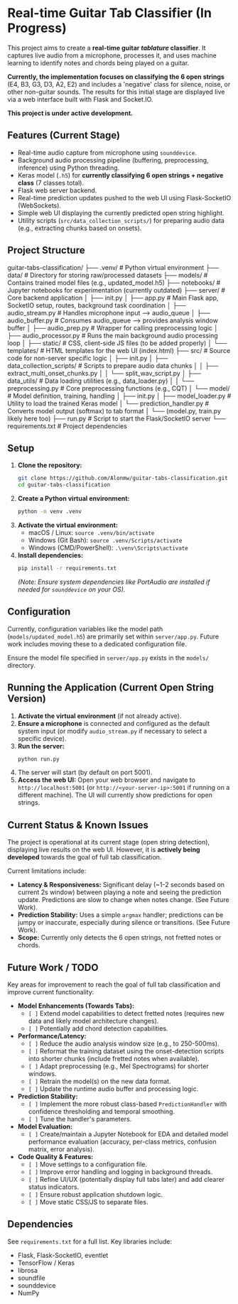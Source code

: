 # Real-time Guitar Tab Classifier (In Progress)

This project aims to create a **real-time guitar *tablature* classifier**. It captures live audio from a microphone, processes it, and uses machine learning to identify notes and chords being played on a guitar.

**Currently, the implementation focuses on classifying the 6 open strings** (E4, B3, G3, D3, A2, E2) and includes a 'negative' class for silence, noise, or other non-guitar sounds. The results for this initial stage are displayed live via a web interface built with Flask and Socket.IO.

**This project is under active development.**

## Features (Current Stage)

* Real-time audio capture from microphone using `sounddevice`.
* Background audio processing pipeline (buffering, preprocessing, inference) using Python threading.
* Keras model (`.h5`) for **currently classifying 6 open strings + negative class** (7 classes total).
* Flask web server backend.
* Real-time prediction updates pushed to the web UI using Flask-SocketIO (WebSockets).
* Simple web UI displaying the currently predicted open string highlight.
* Utility scripts (`src/data_collection_scripts/`) for preparing audio data (e.g., extracting chunks based on onsets).

## Project Structure

guitar-tabs-classification/
├── .venv/                  # Python virtual environment
├── data/                   # Directory for storing raw/processed datasets
├── models/                 # Contains trained model files (e.g., updated_model.h5)
├── notebooks/              # Jupyter notebooks for experimentation (currently outdated)
├── server/                 # Core backend application
│   ├── init.py
│   ├── app.py              # Main Flask app, SocketIO setup, routes, background task coordination
│   ├── audio_stream.py     # Handles microphone input --> audio_queue
│   ├── audio_buffer.py     # Consumes audio_queue --> provides analysis window buffer
│   ├── audio_prep.py       # Wrapper for calling preprocessing logic
│   ├── audio_processor.py  # Runs the main background audio processing loop
│   ├── static/             # CSS, client-side JS files (to be added properly)
│   └── templates/          # HTML templates for the web UI (index.html)
├── src/                    # Source code for non-server specific logic
│   ├── init.py
│   ├── data_collection_scripts/ # Scripts to prepare audio data chunks
│   │   ├── extract_multi_onset_chunks.py
│   │   └── split_wav_script.py
│   ├── data_utils/         # Data loading utilities (e.g., data_loader.py)
│   │   └── preprocessing.py  # Core preprocessing functions (e.g., CQT)
│   └── model/              # Model definition, training, handling
│       ├── init.py
│       ├── model_loader.py   # Utility to load the trained Keras model
│       └── prediction_handler.py # Converts model output (softmax) to tab format
│       └── (model.py, train.py likely here too)
├── run.py                  # Script to start the Flask/SocketIO server
└── requirements.txt        # Project dependencies

## Setup

1.  **Clone the repository:**
    ```bash
    git clone https://github.com/Alonmw/guitar-tabs-classification.git
    cd guitar-tabs-classification
    ```
2.  **Create a Python virtual environment:**
    ```bash
    python -m venv .venv
    ```
3.  **Activate the virtual environment:**
    * macOS / Linux: `source .venv/bin/activate`
    * Windows (Git Bash): `source .venv/Scripts/activate`
    * Windows (CMD/PowerShell): `.\venv\Scripts\activate`
4.  **Install dependencies:**
    ```bash
    pip install -r requirements.txt
    ```
    *(Note: Ensure system dependencies like PortAudio are installed if needed for `sounddevice` on your OS).*

## Configuration

Currently, configuration variables like the model path (`models/updated_model.h5`) are primarily set within `server/app.py`. Future work includes moving these to a dedicated configuration file.

Ensure the model file specified in `server/app.py` exists in the `models/` directory.

## Running the Application (Current Open String Version)

1.  **Activate the virtual environment** (if not already active).
2.  **Ensure a microphone** is connected and configured as the default system input (or modify `audio_stream.py` if necessary to select a specific device).
3.  **Run the server:**
    ```bash
    python run.py
    ```
4.  The server will start (by default on port 5001).
5.  **Access the web UI:** Open your web browser and navigate to `http://localhost:5001` (or `http://<your-server-ip>:5001` if running on a different machine). The UI will currently show predictions for open strings.

## Current Status & Known Issues

The project is operational at its current stage (open string detection), displaying live results on the web UI. However, it is **actively being developed** towards the goal of full tab classification.

Current limitations include:

* **Latency & Responsiveness:** Significant delay (~1-2 seconds based on current 2s window) between playing a note and seeing the prediction update. Predictions are slow to change when notes change. (See Future Work).
* **Prediction Stability:** Uses a simple `argmax` handler; predictions can be jumpy or inaccurate, especially during silence or transitions. (See Future Work).
* **Scope:** Currently only detects the 6 open strings, not fretted notes or chords.

## Future Work / TODO

Key areas for improvement to reach the goal of full tab classification and improve current functionality:

* **Model Enhancements (Towards Tabs):**
    * `[ ]` Extend model capabilities to detect fretted notes (requires new data and likely model architecture changes).
    * `[ ]` Potentially add chord detection capabilities.
* **Performance/Latency:**
    * `[ ]` Reduce the audio analysis window size (e.g., to 250-500ms).
    * `[ ]` Reformat the training dataset using the onset-detection scripts into shorter chunks (include fretted notes when available).
    * `[ ]` Adapt preprocessing (e.g., Mel Spectrograms) for shorter windows.
    * `[ ]` Retrain the model(s) on the new data format.
    * `[ ]` Update the runtime audio buffer and processing logic.
* **Prediction Stability:**
    * `[ ]` Implement the more robust class-based `PredictionHandler` with confidence thresholding and temporal smoothing.
    * `[ ]` Tune the handler's parameters.
* **Model Evaluation:**
    * `[ ]` Create/maintain a Jupyter Notebook for EDA and detailed model performance evaluation (accuracy, per-class metrics, confusion matrix, error analysis).
* **Code Quality & Features:**
    * `[ ]` Move settings to a configuration file.
    * `[ ]` Improve error handling and logging in background threads.
    * `[ ]` Refine UI/UX (potentially display full tabs later) and add clearer status indicators.
    * `[ ]` Ensure robust application shutdown logic.
    * `[ ]` Move static CSS/JS to separate files.

## Dependencies

See `requirements.txt` for a full list. Key libraries include:

* Flask, Flask-SocketIO, eventlet
* TensorFlow / Keras
* librosa
* soundfile
* sounddevice
* NumPy

